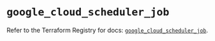 # `google_cloud_scheduler_job`

Refer to the Terraform Registry for docs: [`google_cloud_scheduler_job`](https://registry.terraform.io/providers/hashicorp/google/5.20.0/docs/resources/cloud_scheduler_job).
